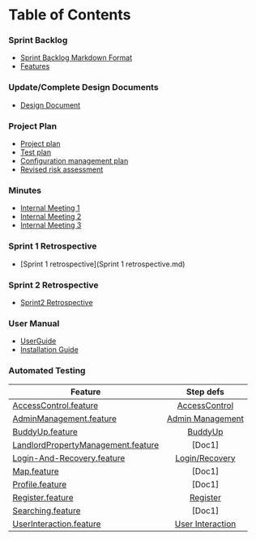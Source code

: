 # Table of Contents
### Sprint Backlog
* [Sprint Backlog Markdown Format](backlog.md)
* [Features](projectBacklog.feature)

### Update/Complete Design Documents
- [Design Document](DesignDocuments.md)

### Project Plan
- [Project plan](ProjectPlan.gan)
- [Test plan](TestPlan.md)
- [Configuration management plan](ConfigManagementPlan.md)
- [Revised risk assessment](UpdatedRiskAssessment.md)

### Minutes
- [Internal Meeting 1](minutes-25.03.16.md)
- [Internal Meeting 2](minutes-30.03.16.md)
- [Internal Meeting 3](minutes-25.04.16.md)

### Sprint 1 Retrospective
- [Sprint 1 retrospective](Sprint 1 retrospective.md)

### Sprint 2 Retrospective
- [Sprint2 Retrospective](Sprint2Retrospective.md)

### User Manual
- [UserGuide](UserGuide.md)
- [Installation Guide](InstallationGuide.md)

### Automated Testing
| Feature       | Step defs    |
| ------------- |:------------:|
| [AccessControl.feature](https://github.com/UOL-CS/co2015-group-06-repo/blob/master/springMvc/src/test/resources/AccessControl.feature) | [AccessControl](https://github.com/UOL-CS/co2015-group-06-repo/blob/master/springMvc/src/test/java/com/uni/c02015/AccessControlStepDefs.java) |
| [AdminManagement.feature](https://github.com/UOL-CS/co2015-group-06-repo/blob/master/springMvc/src/test/resources/AdminManagement.feature) | [Admin Management](https://github.com/UOL-CS/co2015-group-06-repo/blob/master/springMvc/src/test/java/com/uni/c02015/AdminManagementStepDefs.java) |
| [BuddyUp.feature](https://github.com/UOL-CS/co2015-group-06-repo/blob/master/springMvc/src/test/resources/BuddyUp.feature) | [BuddyUp](https://github.com/UOL-CS/co2015-group-06-repo/blob/master/springMvc/src/test/java/com/uni/c02015/BuddyUpStepDefs.java) |
| [LandlordPropertyManagement.feature](https://github.com/UOL-CS/co2015-group-06-repo/blob/master/springMvc/src/test/resources/LandlordPropertyManagement.feature) | [Doc1] |
| [Login-And-Recovery.feature](https://github.com/UOL-CS/co2015-group-06-repo/blob/master/springMvc/src/test/resources/Login-And-Recovery.feature) | [Login/Recovery](https://github.com/UOL-CS/co2015-group-06-repo/blob/master/springMvc/src/test/java/com/uni/c02015/LoginRecoveryStepDefs.java) |
| [Map.feature](https://github.com/UOL-CS/co2015-group-06-repo/blob/master/springMvc/src/test/resources/Map.feature) | [Doc1] |
| [Profile.feature](https://github.com/UOL-CS/co2015-group-06-repo/blob/master/springMvc/src/test/resources/Profile.feature) | [Doc1] |
| [Register.feature](https://github.com/UOL-CS/co2015-group-06-repo/blob/master/springMvc/src/test/resources/Register.feature)| [Register](https://github.com/UOL-CS/co2015-group-06-repo/blob/master/springMvc/src/test/java/com/uni/c02015/RegisterStepDefs.java) |
| [Searching.feature](https://github.com/UOL-CS/co2015-group-06-repo/blob/master/springMvc/src/test/resources/Searching.feature) | [Doc1] |
| [UserInteraction.feature](https://github.com/UOL-CS/co2015-group-06-repo/blob/master/springMvc/src/test/resources/UserInteraction.feature) | [User Interaction](https://github.com/UOL-CS/co2015-group-06-repo/blob/master/springMvc/src/test/java/com/uni/c02015/UserInteraction.java) |

